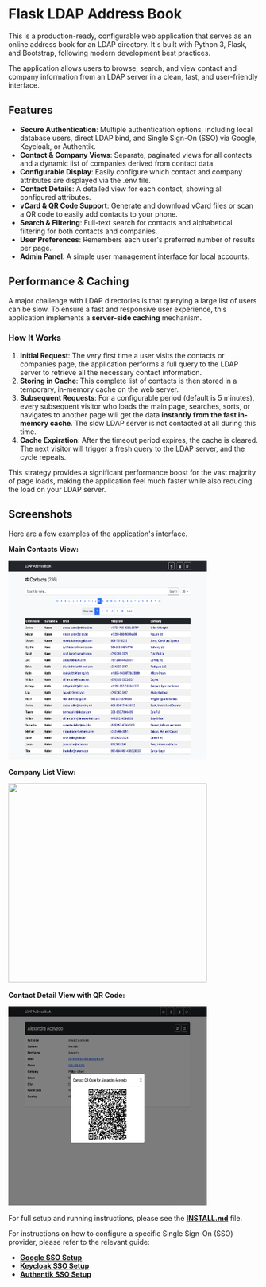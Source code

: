 # **Flask LDAP Address Book**

This is a production-ready, configurable web application that serves as an online address book for an LDAP directory. It's built with Python 3, Flask, and Bootstrap, following modern development best practices.

The application allows users to browse, search, and view contact and company information from an LDAP server in a clean, fast, and user-friendly interface.

## **Features**

* **Secure Authentication**: Multiple authentication options, including local database users, direct LDAP bind, and Single Sign-On (SSO) via Google, Keycloak, or Authentik.  
* **Contact & Company Views**: Separate, paginated views for all contacts and a dynamic list of companies derived from contact data.  
* **Configurable Display**: Easily configure which contact and company attributes are displayed via the .env file.  
* **Contact Details**: A detailed view for each contact, showing all configured attributes.  
* **vCard & QR Code Support**: Generate and download vCard files or scan a QR code to easily add contacts to your phone.  
* **Search & Filtering**: Full-text search for contacts and alphabetical filtering for both contacts and companies.  
* **User Preferences**: Remembers each user's preferred number of results per page.  
* **Admin Panel**: A simple user management interface for local accounts.

## **Performance & Caching**

A major challenge with LDAP directories is that querying a large list of users can be slow. To ensure a fast and responsive user experience, this application implements a **server-side caching** mechanism.

### **How It Works**

1. **Initial Request**: The very first time a user visits the contacts or companies page, the application performs a full query to the LDAP server to retrieve all the necessary contact information.  
2. **Storing in Cache**: This complete list of contacts is then stored in a temporary, in-memory cache on the web server.  
3. **Subsequent Requests**: For a configurable period (default is 5 minutes), every subsequent visitor who loads the main page, searches, sorts, or navigates to another page will get the data **instantly from the fast in-memory cache**. The slow LDAP server is not contacted at all during this time.  
4. **Cache Expiration**: After the timeout period expires, the cache is cleared. The next visitor will trigger a fresh query to the LDAP server, and the cycle repeats.

This strategy provides a significant performance boost for the vast majority of page loads, making the application feel much faster while also reducing the load on your LDAP server.

## **Screenshots**

Here are a few examples of the application's interface.

**Main Contacts View:**

<img src="media/screenshots/contacts.png" width="400" height="400">

**Company List View:**

<img src="media/screenshots/company.png" width="400" height="400">

**Contact Detail View with QR Code:**

<img src="media/screenshots/qr.png" width="400" height="400">

For full setup and running instructions, please see the [**INSTALL.md**](INSTALL.md) file.

For instructions on how to configure a specific Single Sign-On (SSO) provider, please refer to the relevant guide:

* [**Google SSO Setup**](Google_README.md)  
* [**Keycloak SSO Setup**](Keycloak_README.md)  
* [**Authentik SSO Setup**](Authentik_README.md)

